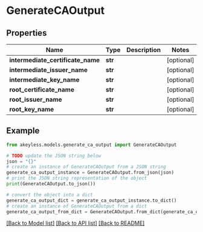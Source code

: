 # GenerateCAOutput


## Properties

Name | Type | Description | Notes
------------ | ------------- | ------------- | -------------
**intermediate_certificate_name** | **str** |  | [optional] 
**intermediate_issuer_name** | **str** |  | [optional] 
**intermediate_key_name** | **str** |  | [optional] 
**root_certificate_name** | **str** |  | [optional] 
**root_issuer_name** | **str** |  | [optional] 
**root_key_name** | **str** |  | [optional] 

## Example

```python
from akeyless.models.generate_ca_output import GenerateCAOutput

# TODO update the JSON string below
json = "{}"
# create an instance of GenerateCAOutput from a JSON string
generate_ca_output_instance = GenerateCAOutput.from_json(json)
# print the JSON string representation of the object
print(GenerateCAOutput.to_json())

# convert the object into a dict
generate_ca_output_dict = generate_ca_output_instance.to_dict()
# create an instance of GenerateCAOutput from a dict
generate_ca_output_from_dict = GenerateCAOutput.from_dict(generate_ca_output_dict)
```
[[Back to Model list]](../README.md#documentation-for-models) [[Back to API list]](../README.md#documentation-for-api-endpoints) [[Back to README]](../README.md)


